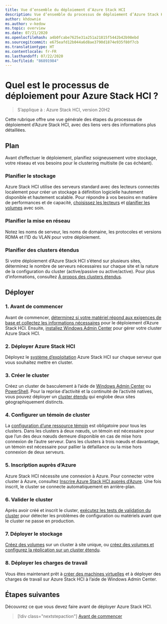 ```yaml
---
title: Vue d’ensemble du déploiement d’Azure Stack HCI
description: Vue d’ensemble du processus de déploiement d’Azure Stack HCI.
author: khdownie
ms.author: v-kedow
ms.topic: overview
ms.date: 07/21/2020
ms.openlocfilehash: a4b0fcabe7625e31a251a21815f5442b42b98ebd
ms.sourcegitcommit: e675eafd12b044a6d8ae3790d1874e935f80f7cb
ms.translationtype: HT
ms.contentlocale: fr-FR
ms.lasthandoff: 07/22/2020
ms.locfileid: "86891984"
---
```

# <a name="what-is-the-deployment-process-for-azure-stack-hci"></a>Quel est le processus de déploiement pour Azure Stack HCI ?

> S’applique à : Azure Stack HCI, version 20H2

Cette rubrique offre une vue générale des étapes du processus de déploiement d’Azure Stack HCI, avec des liens vers des informations plus détaillées.

## <a name="plan"></a>Plan

Avant d’effectuer le déploiement, planifiez soigneusement votre stockage, votre réseau et vos besoins pour le clustering multisite (le cas échéant).

### <a name="plan-storage"></a>Planifier le stockage

Azure Stack HCI utilise des serveurs standard avec des lecteurs connectés localement pour créer un stockage à définition logicielle hautement disponible et hautement scalable. Pour répondre à vos besoins en matière de performances et de capacité, [choisissez les lecteurs](../concepts/choose-drives.md) et [planifier les volumes](../concepts/plan-volumes.md) avec soin.

### <a name="plan-networking"></a>Planifier la mise en réseau

Notez les noms de serveur, les noms de domaine, les protocoles et versions RDMA et l’ID du VLAN pour votre déploiement.

### <a name="plan-stretched-clusters"></a>Planifier des clusters étendus

Si votre déploiement d’Azure Stack HCI s’étend sur plusieurs sites, déterminez le nombre de serveurs nécessaires sur chaque site et la nature de la configuration du cluster (active/passive ou active/active). Pour plus d’informations, consultez [À propos des clusters étendus](../concepts/stretched-clusters.md).

## <a name="deploy"></a>Déployer

### <a name="1-before-you-begin"></a>1. Avant de commencer

Avant de commencer, [déterminez si votre matériel répond aux exigences de base et collectez les informations nécessaires](before-you-start.md) pour le déploiement d’Azure Stack HCI. Ensuite, [installez Windows Admin Center](/windows-server/manage/windows-admin-center/deploy/install) pour gérer votre cluster Azure Stack HCI.

### <a name="2-deploy-azure-stack-hci"></a>2. Déployer Azure Stack HCI

Déployez le [système d’exploitation](operating-system.md) Azure Stack HCI sur chaque serveur que vous souhaitez mettre en cluster.

### <a name="3-create-the-cluster"></a>3. Créer le cluster

Créez un cluster de basculement à l’aide de [Windows Admin Center](create-cluster.md) ou [PowerShell](create-cluster-powershell.md). Pour la reprise d’activité et la continuité de l’activité natives, vous pouvez déployer un [cluster étendu](../concepts/stretched-clusters.md) qui englobe deux sites géographiquement distincts.

### <a name="4-set-up-a-cluster-witness"></a>4. Configurer un témoin de cluster

La [configuration d’une ressource témoin](witness.md) est obligatoire pour tous les clusters. Dans les clusters à deux nœuds, un témoin est nécessaire pour que l’un des deux nœuds demeure disponible en cas de mise hors connexion de l’autre serveur. Dans les clusters à trois nœuds et davantage, un témoin est nécessaire pour pallier la défaillance ou la mise hors connexion de deux serveurs. 

### <a name="5-register-with-azure"></a>5. Inscription auprès d’Azure

Azure Stack HCI nécessite une connexion à Azure. Pour connecter votre cluster à Azure, consultez [Inscrire Azure Stack HCI auprès d’Azure](register-with-azure.md). Une fois inscrit, le cluster se connecte automatiquement en arrière-plan.

### <a name="6-validate-the-cluster"></a>6. Valider le cluster

Après avoir créé et inscrit le cluster, [exécutez les tests de validation du cluster](validate.md) pour détecter les problèmes de configuration ou matériels avant que le cluster ne passe en production.

### <a name="7-deploy-storage"></a>7. Déployer le stockage

[Créez des volumes](../manage/create-volumes.md) sur un cluster à site unique, ou [créez des volumes et configurez la réplication sur un cluster étendu](../manage/create-stretched-volumes.md).

### <a name="8-deploy-workloads"></a>8. Déployer les charges de travail

Vous êtes maintenant prêt à [créer des machines virtuelles](../manage/vm.md) et à déployer des charges de travail sur Azure Stack HCI à l’aide de Windows Admin Center.

## <a name="next-steps"></a>Étapes suivantes

Découvrez ce que vous devez faire avant de déployer Azure Stack HCI.

> [!div class="nextstepaction"]
> [Avant de commencer](before-you-start.md)
